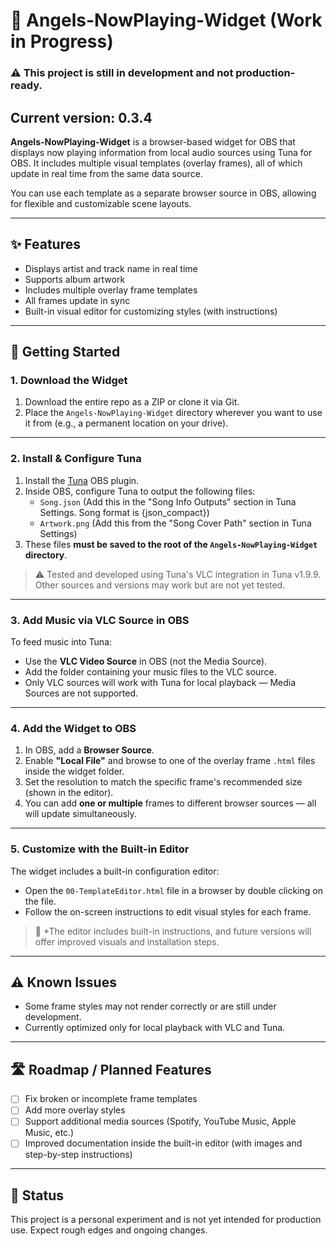 # 🎵 Angels-NowPlaying-Widget (Work in Progress)
### ⚠️ This project is still in development and not production-ready.
**Current version:** 0.3.4
---

**Angels-NowPlaying-Widget** is a browser-based widget for OBS that displays now playing information from local audio sources using Tuna for OBS. It includes multiple visual templates (overlay frames), all of which update in real time from the same data source.

You can use each template as a separate browser source in OBS, allowing for flexible and customizable scene layouts.

---

## ✨ Features

- Displays artist and track name in real time
- Supports album artwork
- Includes multiple overlay frame templates
- All frames update in sync
- Built-in visual editor for customizing styles (with instructions)

---

## 🚀 Getting Started

### 1. Download the Widget

1. Download the entire repo as a ZIP or clone it via Git.
2. Place the `Angels-NowPlaying-Widget` directory wherever you want to use it from (e.g., a permanent location on your drive).

---

### 2. Install & Configure Tuna

1. Install the [Tuna](https://github.com/univrsal/tuna/releases) OBS plugin.
2. Inside OBS, configure Tuna to output the following files:
   - `Song.json` (Add this in the "Song Info Outputs" section in Tuna Settings. Song format is {json_compact})
   - `Artwork.png` (Add this from the "Song Cover Path" section in Tuna Settings)
3. These files **must be saved to the root of the `Angels-NowPlaying-Widget` directory**.

> ⚠️ Tested and developed using Tuna's VLC integration in Tuna v1.9.9. Other sources and versions may work but are not yet tested.

---

### 3. Add Music via VLC Source in OBS

To feed music into Tuna:

- Use the **VLC Video Source** in OBS (not the Media Source).
- Add the folder containing your music files to the VLC source.
- Only VLC sources will work with Tuna for local playback — Media Sources are not supported.

---

### 4. Add the Widget to OBS

1. In OBS, add a **Browser Source**.
2. Enable **"Local File"** and browse to one of the overlay frame `.html` files inside the widget folder.
3. Set the resolution to match the specific frame's recommended size (shown in the editor).
4. You can add **one or multiple** frames to different browser sources — all will update simultaneously.

---

### 5. Customize with the Built-in Editor

The widget includes a built-in configuration editor:

- Open the `00-TemplateEditor.html` file in a browser by double clicking on the file.
- Follow the on-screen instructions to edit visual styles for each frame.

> 📌 *The editor includes built-in instructions, and future versions will offer improved visuals and installation steps.

---

## ⚠️ Known Issues

- Some frame styles may not render correctly or are still under development.
- Currently optimized only for local playback with VLC and Tuna.

---

## 🛣 Roadmap / Planned Features

- [ ] Fix broken or incomplete frame templates
- [ ] Add more overlay styles
- [ ] Support additional media sources (Spotify, YouTube Music, Apple Music, etc.)
- [ ] Improved documentation inside the built-in editor (with images and step-by-step instructions)

---

## 🧪 Status

This project is a personal experiment and is not yet intended for production use. Expect rough edges and ongoing changes.

